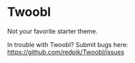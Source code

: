Twoobl
======

Not your favorite starter theme.



In trouble with Twoobl? Submit bugs here:
https://github.com/redpik/Twoobl/issues


